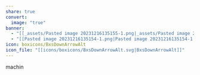 ```yaml
---
share: true
convert:
  image: "true"
banner:
  - "[[_assets/Pasted image 20231216135155-1.png|_assets/Pasted image 20231216135155-1.png]]"
  - "[[Pasted image 20231216135154-1.png|Pasted image 20231216135154-1.png]]"
icon: boxicons/BxsDownArrowAlt
icon_file: "[[icons/boxicons/BxsDownArrowAlt.svg|BxsDownArrowAlt]]"
---
```


machin

